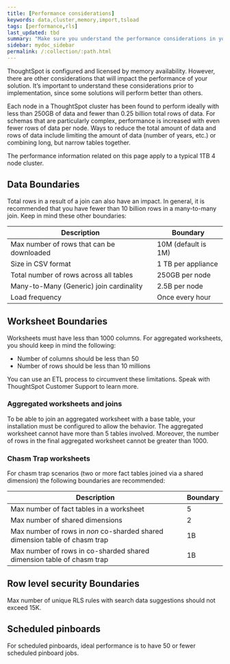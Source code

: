 ```yaml
---
title: [Performance considerations]
keywords: data,cluster,memory,import,tsload
tags: [performance,rls]
last_updated: tbd
summary: "Make sure you understand the performance considerations in your installation."
sidebar: mydoc_sidebar
permalink: /:collection/:path.html
---
```

ThoughtSpot is configured and licensed by memory availability. However, there
are other considerations that will impact the performance of your solution. It’s
important to understand these considerations prior to implementation, since some
solutions will perform better than others.

Each node in a ThoughtSpot cluster has been found to perform ideally with less
than 250GB of data and fewer than 0.25 billion total rows of data. For schemas
that are particularly complex, performance is increased with even fewer rows of
data per node. Ways to reduce the total amount of data and rows of data include
limiting the amount of data (number of years, etc.) or combining long, but
narrow tables together.

The performance information related on this page apply to a typical 1TB 4 node cluster.

## Data Boundaries

Total rows in a result of a join can also have an impact. In general, it is
recommended that you have fewer than 10 billion rows in a many-to-many join.
Keep in mind these other boundaries:

|Description |Boundary|
|-------------------------|--------------------|
|Max number of rows that can be downloaded | 10M (default is 1M) |
|Size in CSV format| 1 TB per appliance|
|Total number of rows across all tables| 250GB per node|
|Many-to-Many (Generic) join cardinality|2.5B per node|
|Load frequency| Once every hour|


## Worksheet Boundaries

Worksheets must have less than 1000 columns. For aggregated worksheets, you
should keep in mind the following:

* Number of columns should be less than 50
* Number of rows should be less than 10 millions

You can use an ETL process to circumvent these limitations. Speak with
ThoughtSpot Customer Support to learn more.

### Aggregated worksheets and joins

To be able to join an aggregated worksheet with a base table, your installation
must be configured to allow the behavior. The aggregated worksheet cannot have
more than 5 tables involved. Moreover, the number of rows in the final
aggregated worksheet cannot be greater than 1000.

### Chasm Trap worksheets

For chasm trap scenarios (two or more fact tables joined via a shared dimension)
the following boundaries are recommended:

|Description |Boundary|
|-------------------------|--------------------|
|Max number of fact tables in a worksheet	|5|
|Max number of shared dimensions	|2|
|Max number of rows in _non_ co-sharded shared dimension table of chasm trap	|1B|
|Max number of rows in co-sharded shared dimension table of chasm trap	| 1B |

## Row level security Boundaries

Max number of unique RLS rules with search data suggestions should not exceed
15K.

## Scheduled pinboards

For scheduled pinboards, ideal performance is to have 50 or fewer scheduled
pinboard jobs.
